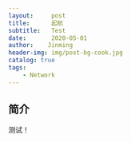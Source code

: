 ```yaml
---
layout:     post
title:      起航
subtitle:   Test
date:       2020-05-01
author:    Jinming
header-img: img/post-bg-cook.jpg
catalog: true
tags:
    - Network
---
```


## 简介

测试！


 

